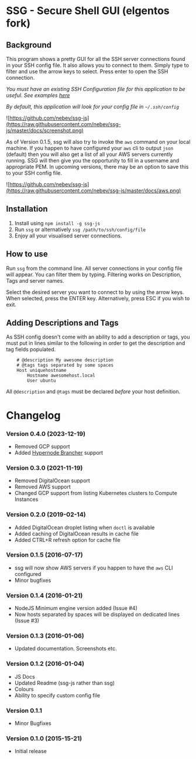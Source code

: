 # SSG - Secure Shell GUI (elgentos fork)

## Background
This program shows a pretty GUI for all the SSH server connections found in your SSH config file. It also allows you to connect to them.
Simply type to filter and use the arrow keys to select. Press enter to open the SSH connection.

*You must have an existing SSH Configuration file for this application to be useful. See examples [here](http://www.cyberciti.biz/faq/create-ssh-config-file-on-linux-unix/)*

*By default, this application will look for your config file in ``~/.ssh/config``*

![https://github.com/nebev/ssg-js](https://raw.githubusercontent.com/nebev/ssg-js/master/docs/screenshot.png)

As of Version 0.1.5, ssg will also try to invoke the `aws` command on your local machine. If you happen to have configured your `aws` cli to output `json` (default)
then you will also get a list of all your AWS servers currently running. SSG will then give you the opportunity to fill in a username and appropriate PEM.
In upcoming versions, there may be an option to save this to your SSH config file.

![https://github.com/nebev/ssg-js](https://raw.githubusercontent.com/nebev/ssg-js/master/docs/aws.png)

## Installation
1. Install using `npm install -g ssg-js`
2. Run ``ssg`` or alternatively ``ssg /path/to/ssh/config/file``
3. Enjoy all your visualised server connections.

## How to use
Run ``ssg`` from the command line. All server connections in your config file will appear. You can filter them by typing. Filtering works on Description, Tags and server names.

Select the desired server you want to connect to by using the arrow keys. When selected, press the ENTER key. Alternatively, press ESC if you wish to exit.

## Adding Descriptions and Tags
As SSH config doesn't come with an ability to add a description or tags, you must put in lines similar to the following in order to get the description and tag fields populated.

```
	# @description My awesome description
	# @tags tags separated by some spaces
	Host uniquehostname
		Hostname awesomehost.local
		User ubuntu
```

All ``@description`` and ``@tags`` must be declared _before_ your host definition.

# Changelog

### Version 0.4.0 (2023-12-19)
* Removed GCP support
* Added [Hypernode Brancher](https://www.hypernode.com/en/brancher/) support

### Version 0.3.0 (2021-11-19)
* Removed DigitalOcean support
* Removed AWS support
* Changed GCP support from listing Kubernetes clusters to Compute Instances

### Version 0.2.0 (2019-02-14)
* Added DigitalOcean droplet listing when `doctl` is available
* Added caching of DigitalOcean results in cache file
* Added CTRL+R refresh option for cache file

### Version 0.1.5 (2016-07-17)
* ssg will now show AWS servers if you happen to have the `aws` CLI configured
* Minor bugfixes

### Version 0.1.4 (2016-01-21)
* NodeJS Minimum engine version added (Issue #4)
* Now hosts separated by spaces will be displayed on dedicated lines (Issue #3)

### Version 0.1.3 (2016-01-06)
* Updated documentation. Screenshots etc.

### Version 0.1.2 (2016-01-04)
* JS Docs
* Updated Readme (ssg-js rather than ssg)
* Colours
* Ability to specify custom config file

### Version 0.1.1
* Minor Bugfixes

### Version 0.1.0 (2015-15-21)
* Initial release
